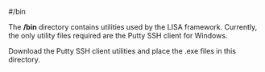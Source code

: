 #/bin

The **/bin** directory contains utilities used by the LISA framework.
Currently, the only utility files required are the Putty SSH client
for Windows.

Download the Putty SSH client utilities and place the .exe
files in this directory.